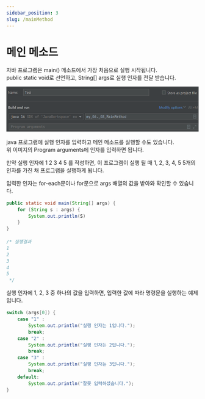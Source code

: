 ```yaml
---
sidebar_position: 3  
slug: /mainMethod
---
```


# 메인 메소드

자바 프로그램은 main() 메소드에서 가장 처음으로 실행 시작됩니다.  
public static void로 선언하고, String[] args로 실행 인자를 전달 받습니다.

![img.png](img.png)

java 프로그램에 실행 인자를 입력하고 메인 메소드를 실행할 수도 있습니다.  
위 이미지의 Program arguments에 인자를 입력하면 됩니다.

만약 실행 인자에 1 2 3 4 5 를 작성하면, 
이 프로그램이 실행 될 때 1, 2, 3, 4, 5 5개의 인자를 가진 채 프로그램을 실행하게 됩니다.

입력한 인자는 for-each문이나 for문으로 args 배열의 값을 받아와 확인할 수 있습니다.
```java
public static void main(String[] args) {
    for (String s : args) {
        System.out.println(S)
    }
}

/* 실행결과
1
2
3
4
5        
 */
```

실행 인자에 1, 2, 3 중 하나의 값을 입력하면, 입력한 값에 따라 명령문을 실행하는 예제입니다.

```java
switch (args[0]) {
    case "1" :
        System.out.println("실행 인자는 1입니다.");
        break;
    case "2" :
        System.out.println("실행 인자는 2입니다.");
        break;
    case "3" :
        System.out.println("실행 인자는 3입니다.");
        break;
    default:
        System.out.println("잘못 입력하셨습니다.");
}
```
